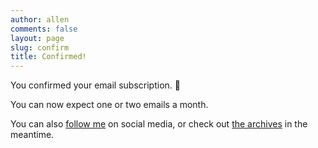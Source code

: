 ```yaml
---
author: allen
comments: false
layout: page
slug: confirm
title: Confirmed!
---
```


You confirmed your email subscription. 🎉

You can now expect one or two emails a month.

You can also [follow me](/follow/) on social media, or check out [the archives](/archive/) in the meantime.